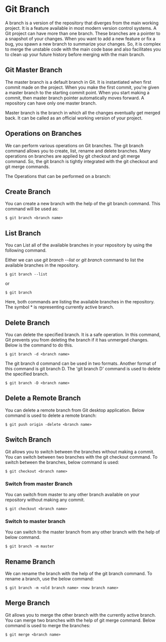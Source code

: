 # Git Branch
A branch is a version of the repository that diverges from the main working project. It is a feature available in most modern version control systems. A Git project can have more than one branch. These branches are a pointer to a snapshot of your changes. When you want to add a new feature or fix a bug, you spawn a new branch to summarize your changes. So, it is complex to merge the unstable code with the main code base and also facilitates you to clean up your future history before merging with the main branch.

## Git Master Branch
The master branch is a default branch in Git. It is instantiated when first commit made on the project. When you make the first commit, you're given a master branch to the starting commit point. When you start making a commit, then master branch pointer automatically moves forward. A repository can have only one master branch.

Master branch is the branch in which all the changes eventually get merged back. It can be called as an official working version of your project.

## Operations on Branches
We can perform various operations on Git branches. The git branch command allows you to create, list, rename and delete branches. Many operations on branches are applied by git checkout and git merge command. So, the git branch is tightly integrated with the git checkout and git merge commands.

The Operations that can be performed on a branch:

## Create Branch
You can create a new branch with the help of the git branch command. This command will be used as:

```
$ git branch <branch name>  
```

## List Branch
You can List all of the available branches in your repository by using the following command.

Either we can use *git branch --list* or *git branch* command to list the available branches in the repository.

```
$ git branch --list  
```
or
```
$ git branch  
```
Here, both commands are listing the available branches in the repository. The symbol * is representing currently active branch.

## Delete Branch
You can delete the specified branch. It is a safe operation. In this command, Git prevents you from deleting the branch if it has unmerged changes. Below is the command to do this.

```
$ git branch -d <branch name>  
```

The git branch d command can be used in two formats. Another format of this command is git branch D. The 'git branch D' command is used to delete the specified branch.
```
$ git branch -D <branch name>  
```

## Delete a Remote Branch
You can delete a remote branch from Git desktop application. Below command is used to delete a remote branch:

```
$ git push origin -delete <branch name>  
```

## Switch Branch
Git allows you to switch between the branches without making a commit. You can switch between two branches with the git checkout command. To switch between the branches, below command is used:
```
$ git checkout <branch name>  
```

### Switch from master Branch

You can switch from master to any other branch available on your repository without making any commit.

```
$ git checkout <branch name>  
```

### Switch to master branch

You can switch to the master branch from any other branch with the help of below command.

```
$ git branch -m master  
```

## Rename Branch
We can rename the branch with the help of the git branch command. To rename a branch, use the below command:

```
$ git branch -m <old branch name> <new branch name>
```

## Merge Branch
Git allows you to merge the other branch with the currently active branch. You can merge two branches with the help of git merge command. Below command is used to merge the branches:

```
$ git merge <branch name>  
```
